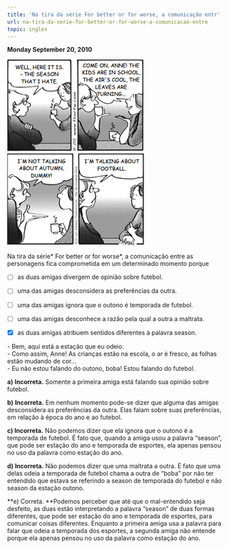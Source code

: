 ```yaml
---
title: 'Na tira da série For better or for worse, a comunicação entr'
url: na-tira-da-serie-for-better-or-for-worse-a-comunicacao-entre
topic: ingles
---
```



**Monday September 20, 2010**

![](60443b30-8c3e-9003-1a0c-def96e1f3fb9.png)

Na tira da série* For better or for worse*, a comunicação entre as personagens fica comprometida em um determinado momento porque



- [ ] as duas amigas divergem de opinião sobre futebol.
- [ ] uma das amigas desconsidera as preferências da outra.
- [ ] uma das amigas ignora que o outono é temporada de futebol.
- [ ] uma das amigas desconhece a razão pela qual a outra a maltrata.
- [x] as duas amigas atribuem sentidos diferentes à palavra season.


\- Bem, aqui está a estação que eu odeio.\
\- Como assim, Anne! As crianças estão na escola, o ar é fresco, as folhas estão mudando de cor...\
\- Eu não estou falando do outono, boba! Estou falando do futebol.

**a)** **Incorreta.** Somente a primeira amiga está falando sua opinião sobre futebol.

**b)** **Incorreta.** Em nenhum momento pode-se dizer que alguma das amigas desconsidera as preferências da outra. Elas falam sobre suas preferências, em relação à época do ano e ao futebol.

**c) Incorreta.** Não podemos dizer que ela ignora que o outono é a temporada de futebol. É fato que, quando a amiga usou a palavra “season”, que pode ser estação do ano e temporada de esportes, ela apenas pensou no uso da palavra como estação do ano.

**d) Incorreta.** Não podemos dizer que uma maltrata a outra. É fato que uma delas odeia a temporada de futebol chama a outra de “boba” por não ter entendido que estava se referindo a season de temporada do futebol e não season da estação outono.

**e) Correta. **Podemos perceber que até que o mal-entendido seja desfeito, as duas estão interpretando a palavra “season” de duas formas diferentes, que pode ser estação do ano e temporada de esportes, para comunicar coisas diferentes. Enquanto a primeira amiga usa a palavra para falar que odeia a temporada dos esportes, a segunda amiga não entende porque ela apenas pensou no uso da palavra como estação do ano.
